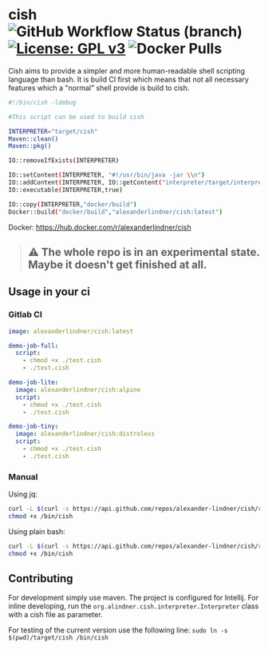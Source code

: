 # cish ![GitHub Workflow Status (branch)](https://img.shields.io/github/workflow/status/alexander-lindner/cish/ci/master?style=for-the-badge) [![License: GPL v3](https://img.shields.io/badge/License-GPLv3-blue.svg?style=for-the-badge)](https://www.gnu.org/licenses/gpl-3.0) ![Docker Pulls](https://img.shields.io/docker/pulls/alexanderlindner/cish?style=for-the-badge)

Cish aims to provide a simpler and more human-readable shell scripting language than bash. It is build CI first which means that not all necessary features which a "normal" shell
provide is build to cish.

```bash
#!/bin/cish -ldebug

#This script can be used to build cish 

INTERPRETER="target/cish"
Maven::clean()
Maven::pkg()

IO::removeIfExists(INTERPRETER)

IO::setContent(INTERPRETER, "#!/usr/bin/java -jar \\n")
IO::addContent(INTERPRETER, IO::getContent("interpreter/target/interpreter-0.1-SNAPSHOT-jar-with-dependencies.jar"))
IO::executable(INTERPRETER,true)

IO::copy(INTERPRETER,"docker/build")
Docker::build("docker/build","alexanderlindner/cish:latest")
```

Docker: https://hub.docker.com/r/alexanderlindner/cish

> ## :warning: The whole repo is in an experimental state. Maybe it doesn't get finished at all.

## Usage in your ci

### Gitlab CI

```yaml
image: alexanderlindner/cish:latest

demo-job-full:
  script:
    - chmod +x ./test.cish
    - ./test.cish

demo-job-lite:
  image: alexanderlindner/cish:alpine
  script:
    - chmod +x ./test.cish
    - ./test.cish

demo-job-tiny:
  image: alexanderlindner/cish:distroless
  script:
    - chmod +x ./test.cish
    - ./test.cish
```

### Manual

Using jq:

```bash
curl -L $(curl -s https://api.github.com/repos/alexander-lindner/cish/releases/latest | jq -r ".assets[] | select(.name | contains(\"cish\")) | .browser_download_url") > /bin/cish
chmod +x /bin/cish
```

Using plain bash:

```bash
curl -L $(curl -s https://api.github.com/repos/alexander-lindner/cish/releases/latest | grep "browser_download_url.*cish" | cut -d : -f 2,3 | tr -d \") > /bin/cish
chmod +x /bin/cish
```

## Contributing

For development simply use maven. The project is configured for Intellij. For inline developing, run the `org.alindner.cish.interpreter.Interpreter` class with a cish file as
parameter.

For testing of the current version use the following line:
`sudo ln -s $(pwd)/target/cish /bin/cish`



